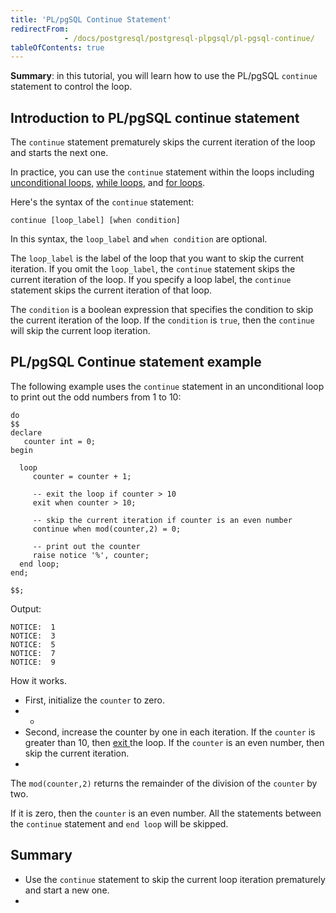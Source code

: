 ```yaml
---
title: 'PL/pgSQL Continue Statement'
redirectFrom: 
            - /docs/postgresql/postgresql-plpgsql/pl-pgsql-continue/
tableOfContents: true
---
```


**Summary**: in this tutorial, you will learn how to use the PL/pgSQL `continue` statement to control the loop.



## Introduction to PL/pgSQL continue statement



The `continue` statement prematurely skips the current iteration of the loop and starts the next one.



In practice, you can use the `continue` statement within the loops including [unconditional loops,](https://www.postgresqltutorial.com/postgresql-plpgsql/plpgsql-loop-statements/) [while loops](https://www.postgresqltutorial.com/plpgsql-while-loop/), and [for loops](https://www.postgresqltutorial.com/postgresql-plpgsql/plpgsql-for-loop/).



Here's the syntax of the `continue` statement:



```
continue [loop_label] [when condition]
```



In this syntax, the `loop_label` and `when condition` are optional.



The `loop_label` is the label of the loop that you want to skip the current iteration. If you omit the `loop_label`, the `continue` statement skips the current iteration of the loop. If you specify a loop label, the `continue` statement skips the current iteration of that loop.



The `condition` is a boolean expression that specifies the condition to skip the current iteration of the loop. If the `condition` is `true`, then the `continue` will skip the current loop iteration.



## PL/pgSQL Continue statement example



The following example uses the `continue` statement in an unconditional loop to print out the odd numbers from 1 to 10:



```
do
$$
declare
   counter int = 0;
begin

  loop
     counter = counter + 1;

	 -- exit the loop if counter > 10
	 exit when counter > 10;

	 -- skip the current iteration if counter is an even number
	 continue when mod(counter,2) = 0;

	 -- print out the counter
	 raise notice '%', counter;
  end loop;
end;

$$;
```



Output:



```
NOTICE:  1
NOTICE:  3
NOTICE:  5
NOTICE:  7
NOTICE:  9
```



How it works.



- First, initialize the `counter` to zero.
- -
- Second, increase the counter by one in each iteration. If the `counter` is greater than 10, then [exit ](https://www.postgresqltutorial.com/postgresql-plpgsql/plpgsql-exit/)the loop. If the `counter` is an even number, then skip the current iteration.
- 


The `mod(counter,2)` returns the remainder of the division of the `counter` by two.



If it is zero, then the `counter` is an even number. All the statements between the `continue` statement and `end loop` will be skipped.



## Summary



- Use the `continue` statement to skip the current loop iteration prematurely and start a new one.
- 

